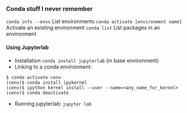 ### Conda stuff I never remember

`conda info --envs`         List environments
`conda activate [environment name]` Activate an existing environment
`conda list`  List packages in an environment

#### Using Jupyterlab
* Installation `conda install jupyterlab` (in base environment)
* Linking to a conda environment:
```
$ conda activate cenv
(cenv)$ conda install ipykernel
(cenv)$ ipython kernel install --user --name=<any_name_for_kernel>
(cenv($ conda deactivate
```
* Running jupyterlab:
`jupyter lab`
